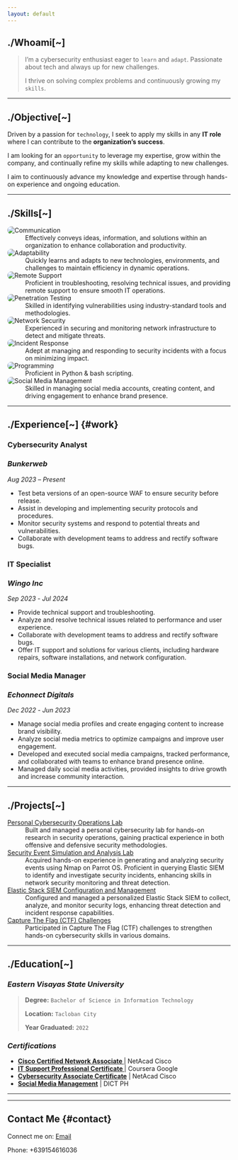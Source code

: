 ```yaml
---
layout: default
---
```

<div id="whoami">
  <h2><strong>./Whoami[~]</strong></h2>
</div>

>   I’m a cybersecurity enthusiast eager to `learn` and `adapt`. Passionate about tech and always up for new challenges.
>  
> I thrive on solving complex problems and continuously growing my `skills`.

* * * 
## **./Objective[~]**

<!--
As a dedicated cybersecurity professional, my objective is to leverage my skills in **penetration testing**, **network security**, and **incident response** to contribute to a `dynamic security team`. 
-->
Driven by a passion for `technology`, I seek to apply my skills in any **IT role** where I can contribute to the **organization’s success**. 

I am looking for an `opportunity` to leverage my expertise, grow within the company, and continually refine my skills while adapting to new challenges.
 
I aim to continuously advance my knowledge and expertise through hands-on experience and ongoing education.

* * *
## **./Skills[~]**

<dl>
<img src="https://img.shields.io/badge/-Communication-1679A7?&style=for-the-badge&logo=wechat&logoColor=white" alt="Communication" style="border-radius: 8px;" />

<dd>Effectively conveys ideas, information, and solutions within an organization to enhance collaboration and productivity.</dd>

<img src="https://img.shields.io/badge/-Adaptability-1679A7?&style=for-the-badge&logo=react&logoColor=white" alt="Adaptability" style="border-radius: 8px;" />

<dd>Quickly learns and adapts to new technologies, environments, and challenges to maintain efficiency in dynamic operations.</dd>


<img src="https://img.shields.io/badge/-Remote%20Support-1679A7?&style=for-the-badge&logo=teamviewer&logoColor=white" alt="Remote Support" style="border-radius: 8px;" />

<dd>Proficient in troubleshooting, resolving technical issues, and providing remote support to ensure smooth IT operations.</dd>
  
<img src="https://img.shields.io/badge/-Penetration%20Testing-1679A7?&style=for-the-badge&logo=metasploit&logoColor=white" alt="Penetration Testing" style="border-radius: 8px;" />


<dd>Skilled in identifying vulnerabilities using industry-standard tools and methodologies.</dd>
<img src="https://img.shields.io/badge/-Network%20Security-1679A7?&style=for-the-badge&logo=cisco&logoColor=white" alt="Network Security" style="border-radius: 8px;" />

<dd>Experienced in securing and monitoring network infrastructure to detect and mitigate threats.</dd>
<img src="https://img.shields.io/badge/-Incident%20Response-1679A7?&style=for-the-badge&logo=elastic&logoColor=white" alt="Incident Response" style="border-radius: 8px;" />

<dd>Adept at managing and responding to security incidents with a focus on minimizing impact.</dd>

<img src="https://img.shields.io/badge/-Programming-1679A7?&style=for-the-badge&logo=python&logoColor=white" alt="Programming" style="border-radius: 8px;" />
<dd>Proficient in Python & bash scripting.</dd>

<img src="https://img.shields.io/badge/-Social%20Media%20Management-1679A7?&style=for-the-badge&logo=facebook&logoColor=white" alt="Social Media Management" style="border-radius: 8px;" />

<dd>Skilled in managing social media accounts, creating content, and driving engagement to enhance brand presence.</dd>

</dl>

* * *
<!--
## **./Tools[~]**

### **Cybersecurity Tools**

<p style="display: flex; flex-wrap: wrap; gap: 10px;">
  <img src="https://img.shields.io/badge/-Metasploit-000000?&style=for-the-badge&logo=Metasploit&logoColor=white" alt="Metasploit" style="border-radius: 8px;" />
  <img src="https://img.shields.io/badge/-Burp_Suite-FE8D00?&style=for-the-badge&logo=BurpSuite&logoColor=white" alt="Burp Suite" style="border-radius: 8px;" />
  <img src="https://img.shields.io/badge/-Nmap-000000?&style=for-the-badge&logo=Nmap&logoColor=white" alt="Nmap" style="border-radius: 8px;" />
  <img src="https://img.shields.io/badge/-Wireshark-1679A7?&style=for-the-badge&logo=Wireshark&logoColor=white" alt="Wireshark" style="border-radius: 8px;" />
</p>

### **Networking Tools**

<p style="display: flex; flex-wrap: wrap; gap: 10px;">
  <img src="https://img.shields.io/badge/-Cisco_Packet_Tracer-0072C6?&style=for-the-badge&logo=Cisco&logoColor=white" alt="Cisco Packet Tracer" style="border-radius: 8px;" />
</p>

### **SIEM Tool**

<p style="display: flex; flex-wrap: wrap; gap: 10px;">
<img src="https://img.shields.io/badge/-Elastic-005571?&style=for-the-badge&logo=Elastic&logoColor=white" alt="Elastic" style="border-radius: 8px;" />
</p>
-->
## **./Experience[~]** {#work}

### **Cybersecurity Analyst**
### <a h1>_Bunkerweb_</a>
<a>_Aug 2023_</a> – _Present_

- Test beta versions of an open-source WAF to ensure security before release.
- Assist in developing and implementing security protocols and procedures.
- Monitor security systems and respond to potential threats and vulnerabilities.
- Collaborate with development teams to address and rectify software bugs.

### **IT Specialist**
### <a>_Wingo Inc_</a> 
<a>_Sep 2023_</a> - _Jul 2024_

- Provide technical support and troubleshooting.
- Analyze and resolve technical issues related to performance and user experience.
- Collaborate with development teams to address and rectify software bugs.
- Offer IT support and solutions for various clients, including hardware repairs, software installations, and network configuration.

### **Social Media Manager**
### <a>_Echonnect Digitals_</a>
<a>_Dec 2022_</a> - _Jun 2023_

- Manage social media profiles and create engaging content to increase brand visibility.
- Analyze social media metrics to optimize campaigns and improve user engagement.
- Developed and executed social media campaigns, tracked performance, and collaborated with teams to enhance brand presence online.
- Managed daily social media activities, provided insights to drive growth and increase community interaction.


* * *
## **./Projects[~]** 

<dl>
<dt><a href="https://github.com/ricoswabii/cybersec-lab" target="_blank">Personal Cybersecurity Operations Lab</a></dt>
<dd>Built and managed a personal cybersecurity lab for hands-on research in security operations, gaining practical experience in both offensive and defensive security methodologies.</dd>

<dt><a href="https://github.com/ricoswabii/Detection_Lab" target="_blank">Security Event Simulation and Analysis Lab</a></dt>
<dd>Acquired hands-on experience in generating and analyzing security events using Nmap on Parrot OS. Proficient in querying Elastic SIEM to identify and investigate security incidents, enhancing skills in network security monitoring and threat detection.</dd>

<dt><a href="https://github.com/ricoswabii/Detection_Lab" target="_blank">Elastic Stack SIEM Configuration and Management</a></dt>
<dd>Configured and managed a personalized Elastic Stack SIEM to collect, analyze, and monitor security logs, enhancing threat detection and incident response capabilities.</dd>

<dt><a href="https://en.wikipedia.org/wiki/Capture_the_flag_(cybersecurity)" target="_blank">Capture The Flag (CTF) Challenges</a></dt>
<dd>Participated in Capture The Flag (CTF) challenges to strengthen hands-on cybersecurity skills in various domains.</dd>
</dl>

* * *
## **./Education[~]** 

### _Eastern Visayas State University_
> **Degree:** `Bachelor of Science in Information Technology`
> 
> **Location:** `Tacloban City`
> 
> **Year Graduated:** `2022`


### _Certifications_

- **[Cisco Certified Network Associate ](https://www.cisco.com/c/en/us/training-events/training-certifications/certifications/ccna.html)**  | NetAcad  Cisco 
- **[IT Support Professional Certificate ](https://www.coursera.org/professional-certificates/google-it-support)**  | Coursera  Google
- **[Cybersecurity Associate Certificate](https://www.cisco.com/c/en/us/training-events/training-certifications/certifications/ccna.html)**  | NetAcad  Cisco
- **[Social Media Management](https://dict.gov.ph)** | DICT PH

---
* * *
## **Contact Me** {#contact}

<p>
  Connect me on:
  <a href="mailto:fornes.rico77@gmail.com">Email</a>
</p>
 Phone: +639154616036
